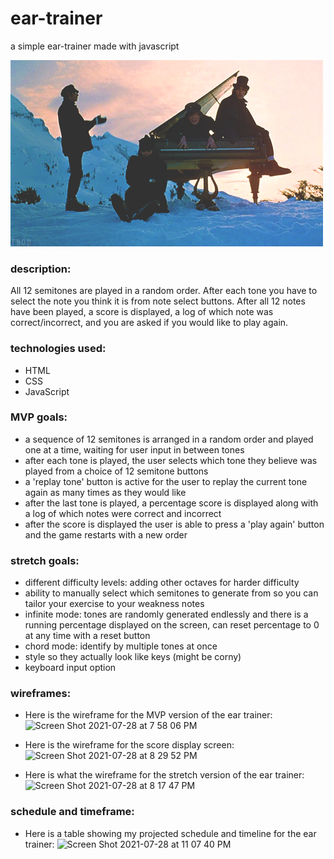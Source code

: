 # ear-trainer
a simple ear-trainer made with javascript

![beatles playing piano in the snow](snow-piano.gif)

### description: 
All 12 semitones are played in a random order. After each tone you have to select the note you think it is from note select buttons. After all 12 notes have been played, a score is displayed, a log of which note was correct/incorrect, and you are asked if you would like to play again.

### technologies used:
- HTML
- CSS
- JavaScript

### MVP goals: 
- a sequence of 12 semitones is arranged in a random order and played one at a time, waiting for user input in between tones
- after each tone is played, the user selects which tone they believe was played from a choice of 12 semitone buttons
- a 'replay tone' button is active for the user to replay the current tone again as many times as they would like 
- after the last tone is played, a percentage score is displayed along with a log of which notes were correct and incorrect
- after the score is displayed the user is able to press a 'play again' button and the game restarts with a new order

### stretch goals:
- different difficulty levels: adding other octaves for harder difficulty
- ability to manually select which semitones to generate from so you can tailor your exercise to your weakness notes
- infinite mode: tones are randomly generated endlessly and there is a running percentage displayed on the screen, can reset percentage to 0 at any time with a reset button
- chord mode: identify by multiple tones at once
- style so they actually look like keys (might be corny)
- keyboard input option

### wireframes:
- Here is the wireframe for the MVP version of the ear trainer: 
![Screen Shot 2021-07-28 at 7 58 06 PM](https://user-images.githubusercontent.com/63392756/127509890-0305eb7e-b689-489a-8024-65e5495e76a3.png)

- Here is the wireframe for the score display screen: 
![Screen Shot 2021-07-28 at 8 29 52 PM](https://user-images.githubusercontent.com/63392756/127510045-c27d988b-91ed-44c7-96ef-78ae11a94e8a.png)

- Here is what the wireframe for the stretch version of the ear trainer:
![Screen Shot 2021-07-28 at 8 17 47 PM](https://user-images.githubusercontent.com/63392756/127510190-32a4b9c4-8ab4-40bf-b89b-4909bca878fd.png)

### schedule and timeframe:
- Here is a table showing my projected schedule and timeline for the ear trainer:
![Screen Shot 2021-07-28 at 11 07 40 PM](https://user-images.githubusercontent.com/63392756/127510783-1ad0d3c9-4860-4494-9f2d-566b3212fa48.png)
 
 


